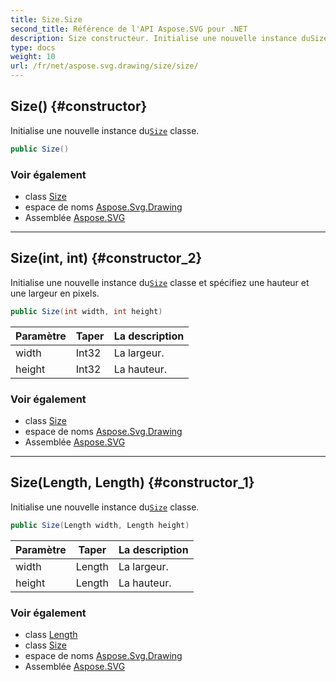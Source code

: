 ```yaml
---
title: Size.Size
second_title: Référence de l'API Aspose.SVG pour .NET
description: Size constructeur. Initialise une nouvelle instance duSize classe.
type: docs
weight: 10
url: /fr/net/aspose.svg.drawing/size/size/
---
```

## Size() {#constructor}

Initialise une nouvelle instance du[`Size`](../) classe.

```csharp
public Size()
```

### Voir également

* class [Size](../)
* espace de noms [Aspose.Svg.Drawing](../../size/)
* Assemblée [Aspose.SVG](../../../)

---

## Size(int, int) {#constructor_2}

Initialise une nouvelle instance du[`Size`](../) classe et spécifiez une hauteur et une largeur en pixels.

```csharp
public Size(int width, int height)
```

| Paramètre | Taper | La description |
| --- | --- | --- |
| width | Int32 | La largeur. |
| height | Int32 | La hauteur. |

### Voir également

* class [Size](../)
* espace de noms [Aspose.Svg.Drawing](../../size/)
* Assemblée [Aspose.SVG](../../../)

---

## Size(Length, Length) {#constructor_1}

Initialise une nouvelle instance du[`Size`](../) classe.

```csharp
public Size(Length width, Length height)
```

| Paramètre | Taper | La description |
| --- | --- | --- |
| width | Length | La largeur. |
| height | Length | La hauteur. |

### Voir également

* class [Length](../../length/)
* class [Size](../)
* espace de noms [Aspose.Svg.Drawing](../../size/)
* Assemblée [Aspose.SVG](../../../)


